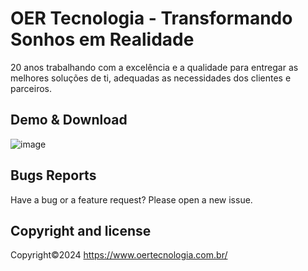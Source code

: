 # OER Tecnologia - Transformando Sonhos em Realidade

20 anos trabalhando com a excelência e a qualidade para entregar as melhores soluções de ti, adequadas as necessidades dos clientes e parceiros.

## Demo & Download 

![image](https://github.com/oerlabshenrique/oertecupdate/assets/108233457/88f6a92e-1a31-4f7b-b5f3-13525f9898bf)


## Bugs Reports


Have a bug or a feature request? Please open a new issue.


## Copyright and license


Copyright©2024 https://www.oertecnologia.com.br/ <a target="_blank" href="https://www.oertecnologia.com.br/"></a>


